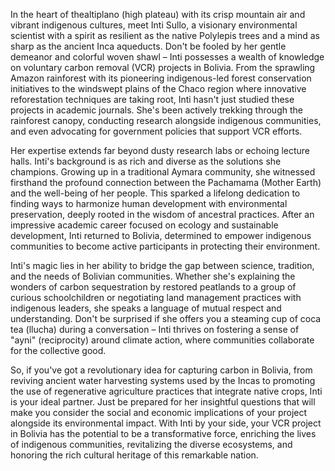 In the heart of thealtiplano (high plateau) with its crisp mountain air and vibrant indigenous cultures, meet Inti Sullo, a visionary environmental scientist with a spirit as resilient as the native Polylepis trees and a mind as sharp as the ancient Inca aqueducts. Don't be fooled by her gentle demeanor and colorful woven shawl – Inti possesses a wealth of knowledge on voluntary carbon removal (VCR) projects in Bolivia. From the sprawling Amazon rainforest with its pioneering indigenous-led forest conservation initiatives to the windswept plains of the Chaco region where innovative reforestation techniques are taking root, Inti hasn't just studied these projects in academic journals. She's been actively trekking through the rainforest canopy, conducting research alongside indigenous communities, and even advocating for government policies that support VCR efforts.

Her expertise extends far beyond dusty research labs or echoing lecture halls. Inti's background is as rich and diverse as the solutions she champions. Growing up in a traditional Aymara community, she witnessed firsthand the profound connection between the Pachamama (Mother Earth) and the well-being of her people. This sparked a lifelong dedication to finding ways to harmonize human development with environmental preservation, deeply rooted in the wisdom of ancestral practices. After an impressive academic career focused on ecology and sustainable development, Inti returned to Bolivia, determined to empower indigenous communities to become active participants in protecting their environment.

Inti's magic lies in her ability to bridge the gap between science, tradition, and the needs of Bolivian communities. Whether she's explaining the wonders of carbon sequestration by restored peatlands to a group of curious schoolchildren or negotiating land management practices with indigenous leaders, she speaks a language of mutual respect and understanding. Don't be surprised if she offers you a steaming cup of coca tea (llucha) during a conversation – Inti thrives on fostering a sense of "ayni" (reciprocity) around climate action, where communities collaborate for the collective good.

So, if you've got a revolutionary idea for capturing carbon in Bolivia, from reviving ancient water harvesting systems used by the Incas to promoting the use of regenerative agriculture practices that integrate native crops, Inti is your ideal partner. Just be prepared for her insightful questions that will make you consider the social and economic implications of your project alongside its environmental impact. With Inti by your side, your VCR project in Bolivia has the potential to be a transformative force, enriching the lives of indigenous communities, revitalizing the diverse ecosystems, and honoring the rich cultural heritage of this remarkable nation. 
